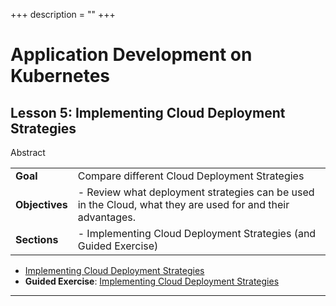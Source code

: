 +++
description = ""
+++

# Application Development on Kubernetes

## Lesson 5: Implementing Cloud Deployment Strategies

Abstract

|                |         |
|:---------------|:--------|
| **Goal**       | Compare different Cloud Deployment Strategies
| **Objectives** | - Review what deployment strategies can be used in the Cloud, what they are used for and their advantages.
| **Sections**   | - Implementing Cloud Deployment Strategies (and Guided Exercise)

- [Implementing Cloud Deployment Strategies]()
- **Guided Exercise**: [Implementing Cloud Deployment Strategies]()

--------------------------------------------------------------------------------
